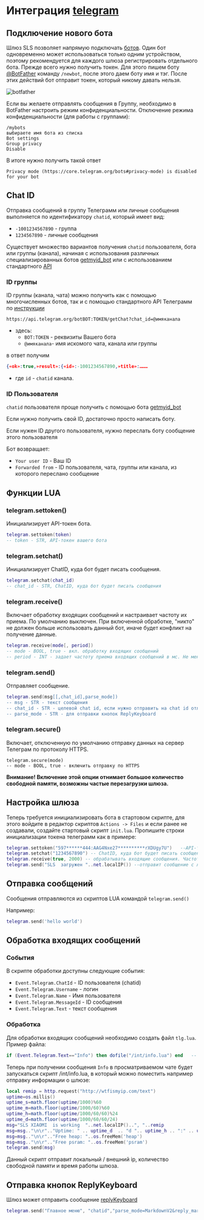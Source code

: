 # Интеграция [telegram](https://www.telegram.org)

## Подключение нового бота

Шлюз SLS  позволяет напрямую подключать [ботов](https://core.telegram.org/bots/).  Один бот одновременно может использоваться только одним устройством, поэтому рекомендуется для каждого шлюза регистрировать отдельного бота. Прежде всего нужно получить токен. Для этого пишем боту [@BotFather](https://t.me/BotFather) команду `/newbot`, после этого даем боту имя и тэг. После этих действий бот отправит  токен, который никому давать нельзя.

![botfather](https://habrastorage.org/r/w1560/getpro/habr/upload_files/24f/392/57a/24f39257a7893fab12efc0bd92c7bed4.png)

Если вы желаете отправлять сообщения в Группу, необходимо в BotFather настроить режим конфиденциальности.  Отключение режима конфиденциальности (для работы  с группами):

```
/mybots
выбираете имя бота из списка
Bot settings
Group privacy
Disable
```

В итоге нужно получить такой ответ

```
Privacy mode (https://core.telegram.org/bots#privacy-mode) is disabled for your bot
```

## Chat ID

Отправка сообщений в группу Телеграмм или личные сообщения выполняется по идентификатору `chatid`, который имеет вид:
- `-1001234567890` - группа 
- `1234567890` - личные сообщения

Существует множество вариантов получения `chatid` пользователя, бота или группы (канала), начиная с использования различных специализированных ботов [getmyid_bot](https://t.me/getmyid_bot) или с использованием стандартного [API](https://core.telegram.org/api)

### ID группы

ID группы (канала, чата) можно получить как с помощью многочисленных ботов, так и с помощью стандартного API Телеграмм по [инструкции](https://it-stories.ru/blog/web-dev/kak-uznat-chat-id-dlja-kanala-gruppy-telegram/) 

```http
https://api.telegram.org/botBOT:TOKEN/getChat?chat_id=@имяканала
```

- здесь:
  - `BOT:TOKEN` - реквизиты Вашего бота
  - `@имяканала`- имя искомого чата, канала или группы

в ответ получим 

```json
{«ok»:true,»result»:{«id»:-1001234567890,»title»:………
```

- где `id` - `chatid` канала. 

### ID Пользователя

`chatid` пользователя проще получить с помощью бота [getmyid_bot](https://t.me/getmyid_bot)

Если нужно получить свой ID, достаточно просто написать боту. 

Если нужен ID другого пользователя, нужно переслать боту сообщение этого пользователя

Бот возвращает:
- `Your user ID` - Ваш ID 
- `Forwarded from` - ID пользователя, чата, группы или канала, из которого переслано сообщение

## Функции LUA 

### telegram.settoken()

Инициализирует API-токен бота.

```lua
telegram.settoken(token)
-- token - STR, API-токен вашего бота
```

### telegram.setchat()

Инициализирует ChatID, куда бот будет писать сообщения.

```lua
telegram.setchat(chat_id)
-- chat_id - STR, ChatID, куда бот будет писать сообщения
```

### telegram.receive()

Включает обработку входящих сообщений и настраивает частоту их приема. По умолчанию выключен. При включенной обработке, "никто" не должен больше использовать данный бот, иначе будет конфликт на получение данные.

```lua
telegram.receive(mode[, period])
-- mode - BOOL, true - вкл. обработку входящих сообщений
-- period - INT - задает частоту приема входящих сообщений в мс. Не менее 1000мс. Если опустить данный параметр - по умолчанию 1000мс.
```

### telegram.send()

Отправляет сообщение.

```lua
telegram.send(msg[[,chat_id],parse_mode])
-- msg - STR - текст сообщения
-- chat_id - STR - целевой chat id, если нужно отправить на chat id отличный от заданного telegram.setchat()
-- parse_mode - STR - для отправки кнопок ReplyKeyboard
```

### telegram.secure()

Включает, отключенную по умолчанию отправку данных на сервер Телеграм по протоколу HTTPS. 

```
telegram.secure(mode)
-- mode - BOOL, true - включить отправку по HTTPS
```

**Внимание! Включение этой опции отнимает большое количество свободной памяти, возможны частые перезагрузки  шлюза.**


## Настройка шлюза

Теперь требуется инициализировать бота в стартовом скрипте, для этого войдите в редактор скриптов `Actions -> Files` и если ранее не создавали, создайте стартовый скрипт `init.lua`. Пропишите строки инициализации токена телеграмм как в примере: 

```lua
telegram.settoken("597******444:AAG4Nxe27**********rXDUgy7U")   --API-токен вашего бота
telegram.setchat("1234567890") -- ChatID, куда бот будет писать сообщения
telegram.receive(true, 2000) -- обрабатывать входящие сообщения. Частота приема входящих сообщений 2 сек.
telegram.send("SLS  загружен "..net.localIP()) --отправит сообщение с локальным адресом SLS в вашей сети в телеграм
```

## Отправка сообщений

Сообщения отправляются из скриптов LUA командой `telegram.send()`

Например:

```lua
telegram.send('hello world')
```

## Обработка входящих сообщений

### События

В скрипте обработки доступны следующие события:

- `Event.Telegram.ChatId` - ID пользователя (chatid)
- `Event.Telegram.Username` - логин
- `Event.Telegram.Name` - Имя пользователя
- `Event.Telegram.MessageId` - ID сообщения 
- `Event.Telegram.Text` - текст сообщения

### Обработка

Для обработки входящих сообщений необходимо создать файл `tlg.lua`. Пример файла:

```lua
if (Event.Telegram.Text=="Info") then dofile("/int/info.lua") end   -- при получении сообщения, содержащего "Info" запускать сценарий info.lua
```

Теперь при получении сообщения `Info` в просматриваемом чате будет запускаться скрипт /int/info.lua, в который можно поместить например отправку информации о шлюзе:

``` lua
local remip = http.request("http://wtfismyip.com/text")
uptime=os.millis()
uptime_s=math.floor(uptime/1000)%60
uptime_m=math.floor(uptime/1000/60)%60
uptime_h=math.floor(uptime/1000/60/60)%24
uptime_d=math.floor(uptime/1000/60/60/24)
msg="SLS XIAOMI  is working  "..net.localIP()..", "..remip
msg=msg.."\n\r".."Uptime: " .. uptime_d  .. "d ".. uptime_h .. ":" .. uptime_m..":"..uptime_s
msg=msg.."\n\r".."Free heap: "..os.freeMem('heap')
msg=msg.."\n\r".."Free psram: "..os.freeMem('psram')
telegram.send(msg)
```

Данный скрипт отправит локальный / внешний ip, количество свободной памяти и время работы шлюза. 

## Отправка кнопок ReplyKeyboard

Шлюз может отправить сообщение  [replyKeyboard](https://core.telegram.org/api/bots%2Fbuttons)

```lua
telegram.send("Главное меню", "chatid","parse_mode=MarkdownV2&reply_markup={\"keyboard\":[[\"Температуры\"],[\"Info\",\"cmd3\"]],\"resize_keyboard\":true,\"one_time_keyboard\":true}")
```  



